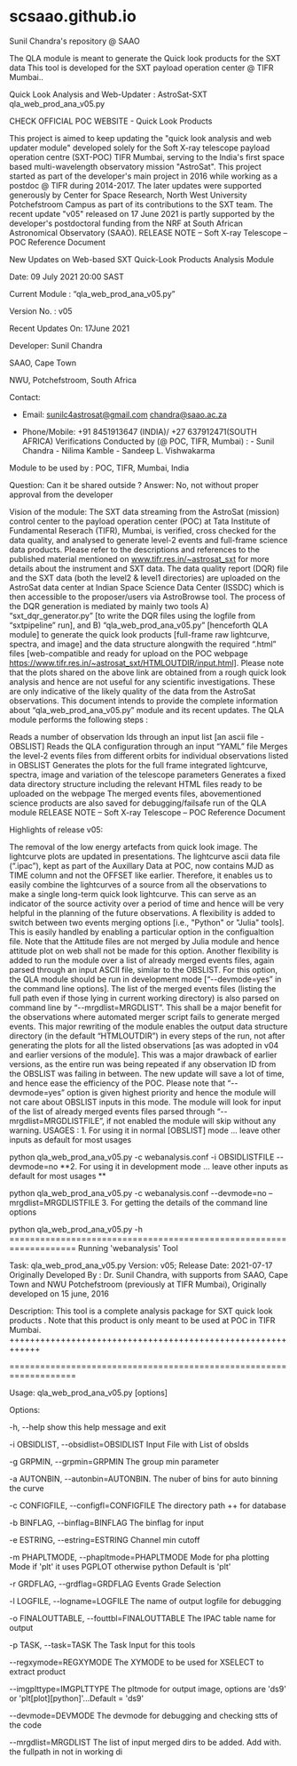 # scsaao.github.io
Sunil Chandra's repository @ SAAO 

The QLA module is meant to generate the Quick look products for the SXT data 
This tool is developed for the SXT payload operation center @ TIFR Mumbai..

Quick Look Analysis and Web-Updater : AstroSat-SXT qla_web_prod_ana_v05.py

CHECK OFFICIAL POC WEBSITE - Quick Look Products

This project is aimed to keep updating the "quick look analysis and web updater module" developed solely for the Soft X-ray telescope payload operation centre (SXT-POC) TIFR Mumbai, serving to the India's first space based multi-wavelength observatory mission "AstroSat". This project started as part of the developer's main project in 2016 while working as a postdoc @ TIFR during 2014-2017. The later updates were supported generously by Center for Space Research, North West University Potchefstroom Campus as part of its contributions to the SXT team. The recent update "v05" released on 17 June 2021 is partly supported by the developer's postdoctoral funding from the NRF at South African Astronomical Observatory (SAAO).
RELEASE NOTE – Soft X-ray Telescope – POC Reference Document

New Updates on Web-based SXT Quick-Look Products Analysis Module

Date: 09 July 2021 20:00 SAST

Current Module : “qla_web_prod_ana_v05.py”

Version No. : v05

Recent Updates On: 17June 2021

Developer: Sunil Chandra

SAAO, Cape Town

NWU, Potchefstroom, South Africa

Contact:

 - Email: sunilc4astrosat@gmail.com chandra@saao.ac.za

 - Phone/Mobile: +91 8451913647 (INDIA)/
                 +27 637912471(SOUTH AFRICA)
Verifications Conducted by (@ POC, TIFR, Mumbai) : - Sunil Chandra - Nilima Kamble - Sandeep L. Vishwakarma

Module to be used by : POC, TIFR, Mumbai, India

Question: Can it be shared outside ? Answer: No, not without proper approval from the developer

Vision of the module: The SXT data streaming from the AstroSat (mission) control center to the payload operation center (POC) at Tata Institute of Fundamental Reserach (TIFR), Mumbai, is verified, cross checked for the data quality, and analysed to generate level-2 events and full-frame science data products. Please refer to the descriptions and references to the published material mentioned on www.tifr.res.in/~astrosat_sxt for more details about the instrument and SXT data. The data quality report (DQR) file and the SXT data (both the level2 & level1 directories) are uploaded on the AstroSat data center at Indian Space Science Data Center (ISSDC) which is then accessible to the proposer/users via AstroBrowse tool. The process of the DQR generation is mediated by mainly two tools A) “sxt_dqr_generator.py” [to write the DQR files using the logfile from “sxtpipeline” run], and B) “qla_web_prod_ana_v05.py” [henceforth QLA module] to generate the quick look products [full-frame raw lightcurve, spectra, and image] and the data structure alongwith the required “.html” files [web-compatible and ready for upload on the POC webpage https://www.tifr.res.in/~astrosat_sxt/HTMLOUTDIR/input.html]. Please note that the plots shared on the above link are obtained from a rough quick look analysis and hence are not useful for any scientific investigations. These are only indicative of the likely quality of the data from the AstroSat observations. This document intends to provide the complete information about “qla_web_prod_ana_v05.py” module and its recent updates. The QLA module performs the following steps :

Reads a number of observation Ids through an input list [an ascii file - OBSLIST]
Reads the QLA configuration through an input “YAML” file
Merges the level-2 events files from different orbits for individual observations listed in OBSLIST
Generates the plots for the full frame integrated lightcurve, spectra, image and variation of the telescope parameters
Generates a fixed data directory structure including the relevant HTML files ready to be uploaded on the webpage
The merged events files, abovementioned science products are also saved for debugging/failsafe run of the QLA module
RELEASE NOTE – Soft X-ray Telescope – POC Reference Document

Highlights of release v05:

The removal of the low energy artefacts from quick look image.
The lightcurve plots are updated in presentations.
The lightcurve ascii data file (“.ipac”), kept as part of the Auxillary Data at POC, now contains MJD as TIME column and not the OFFSET like earlier. Therefore, it enables us to easily combine the lightcurves of a source from all the observations to make a single long-term quick look lightcurve. This can serve as an indicator of the source activity over a period of time and hence will be very helpful in the planning of the future observations.
A flexibility is added to switch between two events merging options [i.e., "Python" or "Julia" tools]. This is easily handled by enabling a particular option in the configualtion file. Note that the Attitude files are not merged by Julia module and hence attitude plot on web shall not be made for this option.
Another flexibility is added to run the module over a list of already merged events files, again parsed through an input ASCII file, similar to the OBSLIST. For this option, the QLA module should be run in development mode [“--devmode=yes” in the command line options]. The list of the merged events files (listing the full path even if those lying in current working directory) is also parsed on command line by “--mrgdlist=MRGDLIST”. This shall be a major benefit for the observations where automated merger script fails to generate merged events.
This major rewriting of the module enables the output data structure directory (in the default “HTMLOUTDIR”) in every steps of the run, not after generating the plots for all the listed observations [as was adopted in v04 and earlier versions of the module]. This was a major drawback of earlier versions, as the entire run was being repeated if any observation ID from the OBSLIST was failing in between. The new update will save a lot of time, and hence ease the efficiency of the POC.
Please note that “--devmode=yes” option is given highest priority and hence the module will not care about OBSLIST inputs in this mode. The module will look for input of the list of already merged events files parsed through “--mrgdlist=MRGDLISTFILE”, if not enabled the module will skip without any warning.
USAGES : 1. For using it in normal [OBSLIST] mode ... leave other inputs as default for most usages

python qla_web_prod_ana_v05.py -c webanalysis.conf -i OBSIDLISTFILE --devmode=no
**2. For using it in development mode ... leave other inputs as default for most usages **

python qla_web_prod_ana_v05.py -c webanalysis.conf --devmode=no – mrgdlist=MRGDLISTFILE
3. For getting the details of the command line options

python qla_web_prod_ana_v05.py -h
=================================================================== Running 'webanalysis' Tool

Task: qla_web_prod_ana_v05.py Version: v05; Release Date: 2021-07-17 Originally Developed By : Dr. Sunil Chandra, with supports from SAAO, Cape Town and NWU Potchefstroom (previously at TIFR Mumbai), Originally developed on 15 june, 2016

Description: This tool is a complete analysis package for SXT quick look products . Note that this product is only meant to be used at POC in TIFR Mumbai. ++++++++++++++++++++++++++++++++++++++++++++++++++++++++++++

===================================================================

Usage: qla_web_prod_ana_v05.py [options]

Options:

-h, --help show this help message and exit

-i OBSIDLIST, --obsidlist=OBSIDLIST   Input File with List of obsIds

-g GRPMIN, --grpmin=GRPMIN    The group min parameter

-a AUTONBIN, --autonbin=AUTONBIN.  The nuber of bins for auto binning the curve

-c CONFIGFILE, --configfl=CONFIGFILE    The directory path ++ for database

-b BINFLAG, --binflag=BINFLAG    The binflag for input 

-e ESTRING, --estring=ESTRING     Channel min cutoff

-m PHAPLTMODE, --phapltmode=PHAPLTMODE Mode for pha plotting Mode if 'plt' it uses PGPLOT otherwise python Default is 'plt'

-r GRDFLAG, --grdflag=GRDFLAG Events Grade Selection

-l LOGFILE, --logname=LOGFILE   The name of output logfile for debugging 

-o FINALOUTTABLE, --fouttbl=FINALOUTTABLE    The IPAC table name for output

-p TASK, --task=TASK    The Task Input for this tools

 --regxymode=REGXYMODE   The XYMODE to be used for XSELECT to extract product

 --imgplttype=IMGPLTTYPE    The pltmode for output image, options are 'ds9' or 'plt[plot][python]'...Default = 'ds9' 

 --devmode=DEVMODE   The devmode for debugging and checking stts of the code

 --mrgdlist=MRGDLIST The list of input merged dirs to be added. Add with. the fullpath in not in working di

